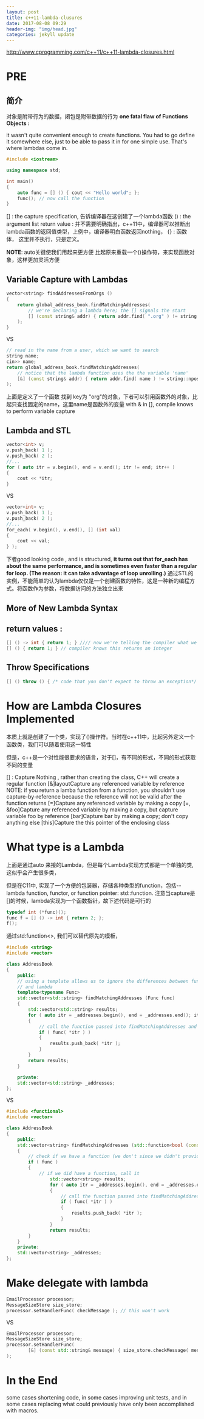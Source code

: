 ```yaml
---
layout: post
title: c++11-lambda-clusures
date: 2017-08-08 09:29
header-img: "img/head.jpg"
categories: jekyll update
---
```


http://www.cprogramming.com/c++11/c++11-lambda-closures.html

# PRE

## 简介
对象是附带行为的数据，闭包是附带数据的行为
**one fatal flaw of Functions Objects :**

it wasn't quite convenient enough to create functions. You had to go define it somewhere else, just to be able to pass it in for one simple use. That's where lambdas come in.

``` cpp
#include <iostream>

using namespace std;

int main()
{
    auto func = [] () { cout << "Hello world"; };
    func(); // now call the function
}
```

[] : the capture specification, 告诉编译器在这创建了一个lambda函数
() : the argument list
return value : 并不需要明确指出，c++11中，编译器可以推断出lambda函数的返回值类型，上例中，编译器明白函数返回nothing，
{} : 函数体， 这里并不执行，只是定义。

**NOTE**: auto关键使我们用起来更方便
比起原来重载一个()操作符，来实现函数对象，这样更加灵活方便

## Variable Capture with Lambdas

``` cpp
vector<string> findAddressesFromOrgs ()
{
    return global_address_book.findMatchingAddresses(
        // we're declaring a lambda here; the [] signals the start
        [] (const string& addr) { return addr.find( ".org" ) != string::npos; }
    );
}
```
VS
``` cpp
// read in the name from a user, which we want to search
string name;
cin>> name;
return global_address_book.findMatchingAddresses(
    // notice that the lambda function uses the the variable 'name'
    [&] (const string& addr) { return addr.find( name ) != string::npos; }
);
```

上面是定义了一个函数 找到 key为 "org"的对象，下者可以引用函数外的对象，比起只查找固定的name，这里name是函数外的变量
with & in [], compile knows to perform variable capture

## Lambda and STL

``` cpp
vector<int> v;
v.push_back( 1 );
v.push_back( 2 );
//...
for ( auto itr = v.begin(), end = v.end(); itr != end; itr++ )
{
    cout << *itr;
}
```
VS
``` cpp
vector<int> v;
v.push_back( 1 );
v.push_back( 2 );
//...
for_each( v.begin(), v.end(), [] (int val)
{
    cout << val;
} );
```
下者good looking code , and is structured,
**it turns out that for_each has about the same performance, and is sometimes even faster than a regular for loop. (The reason: it can take advantage of loop unrolling.)**
通过STL的实例，不能简单的认为lambda仅仅是一个创建函数的特性，这是一种新的编程方式。将函数作为参数，将数据访问的方法独立出来

## More of New Lambda Syntax

## return values :

``` cpp
[] () -> int { return 1; } //// now we're telling the compiler what we want
[] () { return 1; } // compiler knows this returns an integer
```

## Throw Specifications

``` cpp
[] () throw () { /* code that you don't expect to throw an exception*/ }
```

# How are Lambda Closures Implemented

本质上就是创建了一个类，实现了()操作符。当时在c++11中，比起另外定义一个函数类，我们可以随着使用这一特性

但是，c++是一个对性能很要求的语言，对于[]，有不同的形式，不同的形式获取不同的变量

[] : Capture Nothing , rather than creating the class, C++ will create a regular function
[&]layoutCapture any referenced variable by reference
    NOTE:  if you return a lamba function from a function, you shouldn't use capture-by-reference because the reference will not be valid after the function returns
[=]Capture any referenced variable by making a copy
[=, &foo]Capture any referenced variable by making a copy, but capture variable foo by reference
[bar]Capture bar by making a copy; don't copy anything else
[this]Capture the this pointer of the enclosing class

# What type is a Lambda

上面是通过auto 来接的Lambda，但是每个Lambda实现方式都是一个单独的类, 这似乎会产生很多类，

但是在C11中, 实现了一个方便的包装器，存储各种类型的function，包括--lambda function, functor, or function pointer: std::function.
注意当capture是[]的时候，lambda实现为一个函数指针，故下述代码是可行的
``` cpp
typedef int (*func)();
func f = [] () -> int { return 2; };
f();
```
通过std:function<>, 我们可以替代原先的模板，
``` cpp
#include <string>
#include <vector>

class AddressBook
{
    public:
    // using a template allows us to ignore the differences between functors, function pointers 
    // and lambda
    template<typename Func>
    std::vector<std::string> findMatchingAddresses (Func func)
    { 
        std::vector<std::string> results;
        for ( auto itr = _addresses.begin(), end = _addresses.end(); itr != end; ++itr )
        {
            // call the function passed into findMatchingAddresses and see if it matches
            if ( func( *itr ) )
            {
                results.push_back( *itr );
            }
        }
        return results;
    }

    private:
    std::vector<std::string> _addresses;
};
```
VS
``` cpp
#include <functional>
#include <vector>

class AddressBook
{
    public:
    std::vector<string> findMatchingAddresses (std::function<bool (const string&)> func)
    {
        // check if we have a function (we don't since we didn't provide one)
        if ( func ) 
        {
            // if we did have a function, call it
                std::vector<string> results;
                for ( auto itr = _addresses.begin(), end = _addresses.end(); itr != end; ++itr )
                {
                    // call the function passed into findMatchingAddresses and see if it matches
                    if ( func( *itr ) )
                    {
                        results.push_back( *itr );
                    }
                }
                return results;
        }
    }
    private:
    std::vector<string> _addresses;
};
```

# Make delegate with lambda

``` cpp
EmailProcessor processor;
MessageSizeStore size_store;
processor.setHandlerFunc( checkMessage ); // this won't work
```
VS
``` cpp
EmailProcessor processor;
MessageSizeStore size_store;
processor.setHandlerFunc( 
        [&] (const std::string& message) { size_store.checkMessage( message ); } 
);
```

# In the End

some cases shortening code, in some cases improving unit tests, and in some cases replacing what could previously have only been accomplished with macros.
